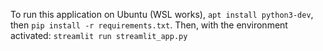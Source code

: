 To run this application on Ubuntu (WSL works), `apt install python3-dev`, then `pip install -r requirements.txt`. Then, with the environment activated: `streamlit run streamlit_app.py`

